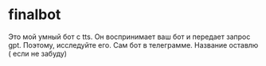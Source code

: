 # finalbot
Это мой умный бот с tts. Он воспринимает ваш бот и передает запрос gpt. Поэтому, исследуйте его. Сам бот в телеграмме. Название оставлю ( если не забуду) 
